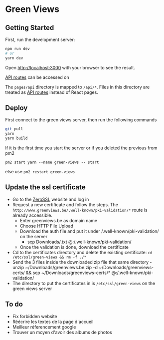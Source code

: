 # Green Views

## Getting Started

First, run the development server:

```bash
npm run dev
# or
yarn dev
```

Open [http://localhost:3000](http://localhost:3000) with your browser to see the result.

[API routes](https://nextjs.org/docs/api-routes/introduction) can be accessed on

The `pages/api` directory is mapped to `/api/*`. Files in this directory are treated as
[API routes](https://nextjs.org/docs/api-routes/introduction) instead of React pages.

## Deploy

First connect to the green views server, then run the following commands

```bash
git pull
yarn
yarn build
```

If it is the first time you start the server or if you deleted the previous from pm2

`pm2 start yarn --name green-views -- start`

else use `pm2 restart green-views`

## Update the ssl certificate

-   Go to the [ZeroSSL](https://manage.sslforfree.com/dashboard) website and log in
-   Request a new certificate and follow the steps. The `http://www.greenviews.be/.well-known/pki-validation/*` route is
    already accessible.
    -   Enter greenviews.be as domain name
    -   Choose HTTP File Upload
    -   Download the auth file and put it under /.well-known/pki-validation/ on the server
        -   scp Downloads/<file-name>.txt <user>@<ip-address>:/.well-known/pki-validation/
    -   Once the validation is done, download the certificate
-   Cd to the certificates directory and delete the existing certificate: `cd /etc/ssl/green-views && rm -f ./*`
-   Send the 3 files inside the downloaded zip file that same directory - unzip ~/Downloads/greenviews.be.zip -d
    ~/Downloads/greenviews-certs/ && scp ~/Downloads/greenviews-certs/\*
    <user>@<ip-address>:/.well-known/pki-validation/
-   The directory to put the certificates in is `/etc/ssl/green-views` on the green views server

## To do

-   Fix forbidden website
-   Réécrire les textes de la page d'accueil
-   Meilleur réferencement google
-   Trouver un moyen d'avoir des albums de photos
